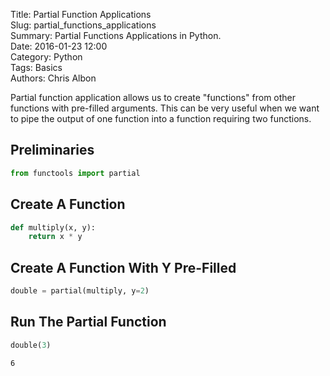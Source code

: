 Title: Partial Function Applications  
Slug: partial_functions_applications  
Summary: Partial Functions Applications in Python.    
Date: 2016-01-23 12:00   
Category: Python  
Tags: Basics    
Authors: Chris Albon  

Partial function application allows us to create "functions" from other functions with pre-filled arguments. This can be very useful when we want to pipe the output of one function into a function requiring two functions.

## Preliminaries


```python
from functools import partial
```

## Create A Function


```python
def multiply(x, y):
    return x * y
```

## Create A Function With Y Pre-Filled


```python
double = partial(multiply, y=2)
```

## Run The Partial Function


```python
double(3)
```




    6


